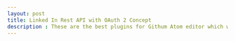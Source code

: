 ```yaml
---
layout: post
title: Linked In Rest API with OAuth 2 Concept
description : These are the best plugins for Githum Atom editor which will really enchance your development productivity.
---
```


